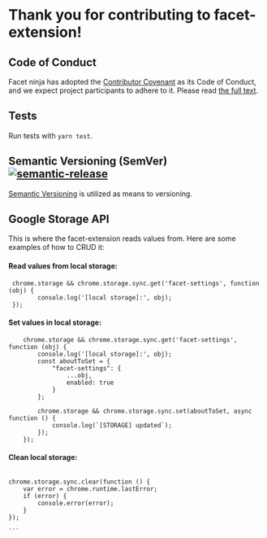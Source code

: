 # Thank you for contributing to facet-extension!

## Code of Conduct

Facet ninja has adopted the [Contributor Covenant](https://www.contributor-covenant.org/) as its Code of Conduct, and we expect project participants to adhere to it.
Please read [the full text](/CODE_OF_CONDUCT.md).

## Tests

Run tests with `yarn test`.

## Semantic Versioning (SemVer) [![semantic-release](https://img.shields.io/badge/%20%20%F0%9F%93%A6%F0%9F%9A%80-semantic--release-e10079.svg)](https://semver.org/)

[Semantic Versioning](https://semver.org/) is utilized as means to versioning.

## Google Storage API

This is where the facet-extension reads values from. Here are some examples of how to CRUD it:

#### Read values from local storage:

```
 chrome.storage && chrome.storage.sync.get('facet-settings', function (obj) {
        console.log('[local storage]:', obj);
 });
```

#### Set values in local storage:

```
    chrome.storage && chrome.storage.sync.get('facet-settings', function (obj) {
        console.log('[local storage]:', obj);
        const aboutToSet = {
            "facet-settings": {
                ...obj,
                enabled: true
            }
        };

        chrome.storage && chrome.storage.sync.set(aboutToSet, async function () {
            console.log(`[STORAGE] updated`);
        });
    });
```

#### Clean local storage:

````

chrome.storage.sync.clear(function () {
    var error = chrome.runtime.lastError;
    if (error) {
        console.error(error);
    }
});

```
````
